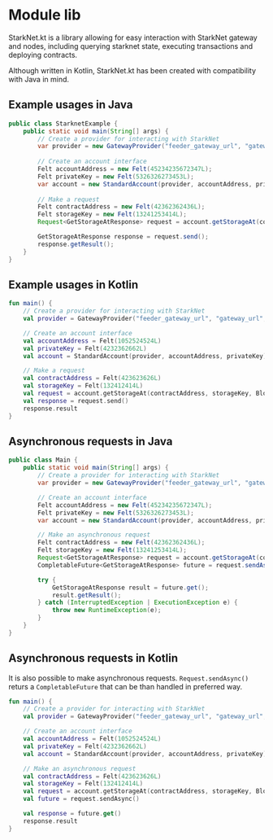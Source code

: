 # Module lib

StarkNet.kt is a library allowing for easy interaction with StarkNet gateway and nodes, including
querying starknet state, executing transactions and deploying contracts.

Although written in Kotlin, StarkNet.kt has been created with compatibility with Java in mind.

## Example usages in Java

```java
public class StarknetExample {
    public static void main(String[] args) {
        // Create a provider for interacting with StarkNet
        var provider = new GatewayProvider("feeder_gateway_url", "gateway_url", StarknetChainId.TESTNET);
        
        // Create an account interface
        Felt accountAddress = new Felt(45234235672347L);
        Felt privateKey = new Felt(5326326273453L);
        var account = new StandardAccount(provider, accountAddress, privateKey);
        
        // Make a request
        Felt contractAddress = new Felt(42362362436L);
        Felt storageKey = new Felt(13241253414L);
        Request<GetStorageAtResponse> request = account.getStorageAt(contractAddress, storageKey, BlockTag.LATEST);

        GetStorageAtResponse response = request.send();
        response.getResult();
    }
}
```

## Example usages in Kotlin

```kotlin
fun main() {
    // Create a provider for interacting with StarkNet
    val provider = GatewayProvider("feeder_gateway_url", "gateway_url", StarknetChainId.TESTNET)

    // Create an account interface
    val accountAddress = Felt(1052524524L)
    val privateKey = Felt(4232362662L)
    val account = StandardAccount(provider, accountAddress, privateKey)

    // Make a request
    val contractAddress = Felt(423623626L)
    val storageKey = Felt(132412414L)
    val request = account.getStorageAt(contractAddress, storageKey, BlockTag.LATEST)
    val response = request.send()
    response.result
}
```

## Asynchronous requests in Java

```java
public class Main {
    public static void main(String[] args) {
        // Create a provider for interacting with StarkNet
        var provider = new GatewayProvider("feeder_gateway_url", "gateway_url", StarknetChainId.TESTNET);

        // Create an account interface
        Felt accountAddress = new Felt(45234235672347L);
        Felt privateKey = new Felt(5326326273453L);
        var account = new StandardAccount(provider, accountAddress, privateKey);

        // Make an asynchronous request
        Felt contractAddress = new Felt(42362362436L);
        Felt storageKey = new Felt(13241253414L);
        Request<GetStorageAtResponse> request = account.getStorageAt(contractAddress, storageKey, BlockTag.LATEST);
        CompletableFuture<GetStorageAtResponse> future = request.sendAsync();

        try {
            GetStorageAtResponse result = future.get();
            result.getResult();
        } catch (InterruptedException | ExecutionException e) {
            throw new RuntimeException(e);
        }
    }
}
```

## Asynchronous requests in Kotlin

It is also possible to make asynchronous requests. `Request.sendAsync()` returs a `CompletableFuture`
that can be than handled in preferred way.

```kotlin
fun main() {
    // Create a provider for interacting with StarkNet
    val provider = GatewayProvider("feeder_gateway_url", "gateway_url", StarknetChainId.TESTNET)

    // Create an account interface
    val accountAddress = Felt(1052524524L)
    val privateKey = Felt(4232362662L)
    val account = StandardAccount(provider, accountAddress, privateKey)

    // Make an asynchronous request
    val contractAddress = Felt(423623626L)
    val storageKey = Felt(132412414L)
    val request = account.getStorageAt(contractAddress, storageKey, BlockTag.LATEST)
    val future = request.sendAsync()

    val response = future.get()
    response.result
}
```
